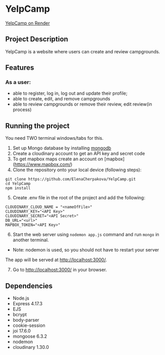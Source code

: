 # YelpCamp

<a href="https://yelpcamp-elenacherpakova.onrender.com/">YelpCamp on Render</a>

## Project Description 


YelpCamp is a website where users can create and review campgrounds.

## Features
### As a user: 
* able to register, log in, log out and update their profile;
* able to create, edit, and remove campgrounds
* able to review campgrounds or remove their review, edit review(in process)

## Running the project

You need TWO terminal windows/tabs for this.

1. Set up Mongo database by installing [mongodb](https://www.mongodb.com/)
2. Create a cloudinary account to get an API key and secret code
3. To get mapbox maps create an account on [mapbox] (https://www.mapbox.com/)
4. Clone the repository onto your local device (following steps):
```
git clone https://github.com/ElenaCherpakova/YelpCamp.git
cd YelpCamp
npm install
```
5. Create .env file in the root of the project and add the following: 
```
CLOUDINARY_CLOUD_NAME = "<nameOfFile>"
CLOUDINARY_KEY="<API Key>"
CLOUDINARY_SECRET="<API Secret>"
DB_URL="<url>"
MAPBOX_TOKEN="<API Key>"
```
6. Start the web server using ```nodemon app.js``` command and run ```mongo``` in another terminal. 
* Note: nodemon is used, so you should not have to restart your server

The app will be served at <http://localhost:3000/>.

7. Go to <http://localhost:3000/> in your browser.

## Dependencies

- Node.js
- Express 4.17.3
- EJS
- bcrypt
- body-parser
- cookie-session
- joi 17.6.0
- mongoose 6.3.2
- nodemon
- cloudinary 1.30.0

